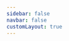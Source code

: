 ```yaml
---
sidebar: false
navbar: false
customLayout: true
---
```


<script setup>
  import { onMounted, onUnmounted, nextTick } from 'vue';
  import ScrollLinkedAnimation from './ScrollLinkedAnimation.js';
  import ScrollLinkedAnimationHtmlRaw from './ScrollLinkedAnimation.html?raw';

  let scrollLinkedAnimations;
  onMounted(async () => {
    await nextTick();
    scrollLinkedAnimations = ScrollLinkedAnimation.$factory('ScrollLinkedAnimation');
  });
  onUnmounted(() => {
    scrollLinkedAnimations.forEach(instance => instance.$destroy());
  });
</script>

<div class="rounded bg-gray-100 text-center" v-html="ScrollLinkedAnimationHtmlRaw"></div>

<style>
  html {
    @apply bg-gray-100;
  }
</style>
